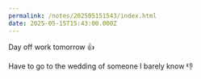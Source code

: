 ```yaml
---
permalink: /notes/202505151543/index.html
date: 2025-05-15T15:43:00.000Z
---
```


Day off work tomorrow 👍

Have to go to the wedding of someone I barely know 👎